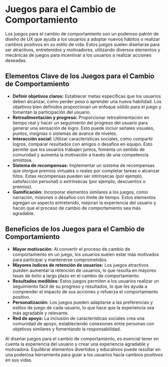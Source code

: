 # Juegos para el Cambio de Comportamiento

Los juegos para el cambio de comportamiento son un poderoso patrón de diseño de UX que ayuda a los usuarios a adoptar nuevos hábitos o realizar cambios positivos en su estilo de vida. Estos juegos suelen diseñarse para ser atractivos, entretenidos y motivadores, utilizando diversos elementos y mecánicas de juegos para incentivar a los usuarios a realizar acciones deseadas.

## Elementos Clave de los Juegos para el Cambio de Comportamiento

- **Definir objetivos claros:** Establecer metas específicas que los usuarios deben alcanzar, como perder peso o aprender una nueva habilidad. Los objetivos bien definidos proporcionan un enfoque sólido para el juego y fomentan la participación del usuario.
- **Retroalimentación y progreso:** Proporcionar retroalimentación en tiempo real y hacer un seguimiento del progreso del usuario para generar una sensación de logro. Esto puede incluir señales visuales, puntos, insignias o sistemas de avance de niveles.
- **Interacción social:** Utilizar características sociales, como compartir logros, comparar resultados con amigos o desafíos en equipo. Esto permite que los usuarios trabajen juntos, fomenta un sentido de comunidad y aumenta la motivación a través de una competencia amistosa.
- **Sistema de recompensas:** Implementar un sistema de recompensas que otorgue premios virtuales o reales por completar tareas o alcanzar hitos. Estas recompensas pueden ser intrínsecas (por ejemplo, satisfacción personal) o extrínsecas (por ejemplo, descuentos o premios).
- **Gamificación:** Incorporar elementos similares a los juegos, como narración, misiones o desafíos con límite de tiempo. Estos elementos agregan un aspecto entretenido, mejoran la experiencia del usuario y hacen que el proceso de cambio de comportamiento sea más agradable.

## Beneficios de los Juegos para el Cambio de Comportamiento

- **Mayor motivación:** Al convertir el proceso de cambio de comportamiento en un juego, los usuarios suelen estar más motivados para participar y mantenerse comprometidos.
- **Mayores índices de retención de usuarios:** Los juegos atractivos pueden aumentar la retención de usuarios, lo que resulta en mayores tasas de éxito a largo plazo en el cambio de comportamiento.
- **Resultados medibles:** Estos juegos permiten a los usuarios realizar un seguimiento fácil de su progreso y resultados, lo que les ayuda a comprender el impacto de sus acciones y refuerza el comportamiento positivo.
- **Personalización:** Los juegos pueden adaptarse a las preferencias y estilos de juego de cada usuario, lo que hace que la experiencia sea más agradable y relevante.
- **Red de apoyo:** La inclusión de características sociales crea una comunidad de apoyo, estableciendo conexiones entre personas con objetivos similares y fomentando la responsabilidad.

Al diseñar juegos para el cambio de comportamiento, es esencial tener en cuenta la experiencia del usuario y crear una experiencia agradable y motivadora. Equilibrar elementos divertidos y educativos puede resultar en una poderosa herramienta para guiar a los usuarios hacia cambios positivos en sus vidas.

